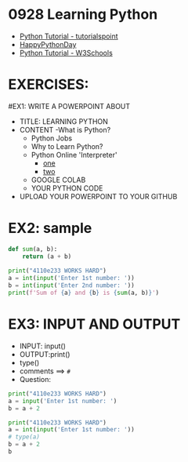 # 0928 Learning Python
- [Python Tutorial - tutorialspoint](https://www.tutorialspoint.com/python/index.htm)
- [HappyPythonDay](https://github.com/MyFirstSecurity2020/HappyPythonDay)
- [Python Tutorial - W3Schools](https://www.w3schools.com/python/)

# EXERCISES:

#EX1: WRITE A POWERPOINT ABOUT
- TITLE: LEARNING PYTHON
- CONTENT
  -What is Python?
  - Python Jobs
  - Why to Learn Python?
  - Python Online 'Interpreter'
    - [one](https://www.online-python.com/) 
    - [two](https://www.programiz.com/python-programming/online-compiler/)
  - GOOGLE COLAB
  - YOUR PYTHON CODE 
- UPLOAD YOUR POWERPOINT TO YOUR GITHUB

# EX2: sample
```python
def sum(a, b):
    return (a + b)
    
print("4110e233 WORKS HARD") 
a = int(input('Enter 1st number: '))
b = int(input('Enter 2nd number: '))
print(f'Sum of {a} and {b} is {sum(a, b)}')
```

# EX3: INPUT AND OUTPUT
- INPUT: input()
- OUTPUT:print()
- type()
- comments ==> `#`
- Question: 
```python
print("4110e233 WORKS HARD")
a = input('Enter 1st number: ')
b = a + 2
```

```python
print("4110e233 WORKS HARD")
a = int(input('Enter 1st number: '))
# type(a)
b = a + 2
b
```
